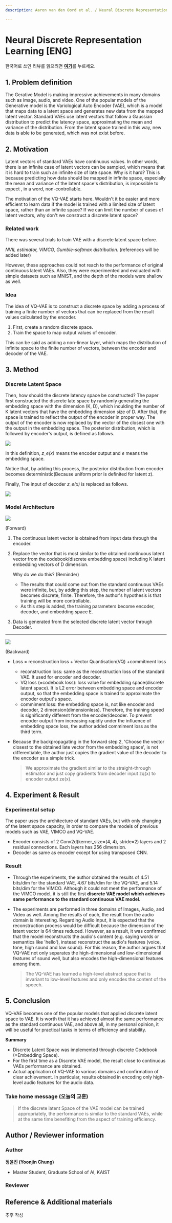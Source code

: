 ```yaml
---
description: Aaron van den Oord et al. / Neural Discrete Representation Learning / NIPS 2017

---
```


# Neural Discrete Representation Learning [ENG]

한국어로 쓰인 리뷰를 읽으려면 [**여기**](./nips-2017-vq-vae-kor.md)를 누르세요.

## **1. Problem definition**

The Gerative Model is making impressive achievements in many domains such as image, audio, and video. One of the popular models of the Generative model is the Variological Auto Encoder (VAE), which is a model that maps data to a latent space and generates new data from the mapped latent vector. Standard VAEs use latent vectors that follow a Gaussian distribution to predict the latency space, approximating the mean and variance of the distribution. From the latent space trained in this way, new data is able to be generated, which was not exist before.

## **2. Motivation**

Latent vectors of standard VAEs have continuous values. In other words, there is an infinite case of latent vectors can be sampled, which means that it is hard to train such an infinite size of late space. Why is it hard? This is because predicting how data should be mapped in infinite space, especially the mean and variance of the latent space's distribution, is impossible to expect , in a word, non-controllable. 

The motivation of the VQ-VAE starts here. Wouldn't it be easier and more efficient to learn data if the model is trained with a limited size of latent space, rather than an infinite space? If we can limit the number of cases of latent vectors, why don't we construct a discrete latent space?

### **Related work**

There was several trials to train VAE with a discrete latent space before. 

*NVIL estimator, VIMCO, Gumble-softmax distribution.* (references will be added later)

However, these approaches could not reach to the performance of original continuous latent VAEs. Also, they were experimented and evaluated with simple datasets such as MNIST, and the depth of the models were shallow as well.

### **Idea**

The idea of VQ-VAE is to construct a discrete space by adding a process of training a finite number of vectors that can be replaced from the result values calculated by the encoder.

1. First, create a random discrete space. 
2. Train the space to map output values of encoder.

This can be said as adding a non-linear layer, which maps the distribution of infinite space to the finite number of vectors, between the encoder and decoder of the VAE.

## **3. Method**

### **Discrete Latent Space**

Then, how should the discrete latency space be constructed? The paper first constructed the discrete late space by randomly generating the embedding space with the dimension (K, D), which inculding the number of K latent vectors that have the embedding dimension size of D. After that, the space is trained to reflect the output of the encoder in proper way. The output of the encoder is now replaced by the vector of the closest one with the output in the embedding space. The posterior distribution, which is followed by encoder's output, is defined as follows.

![](../../.gitbook/assets/40/posterior_distribution_eq.PNG)



In this definition, *z_e(x)* means the encoder output and *e* means the embedding space.

Notice that, by adding this process, the posterior distribution from encoder becomes deterministic(Because uniform prior is definited for latent z).

Finally, The input of decoder *z_e(x)* is replaced as follows.

![](../../.gitbook/assets/40/replaced_output_eq.PNG)

### **Model Architecture**

![](../../.gitbook/assets/40/model_architecture.PNG)

(Forward)

1. The continuous latent vector is obtained from input data through the encoder.

2. Replace the vector that is most similar to the obtained continuous latent vector from the codebook(discrete embedding space) including K latent embedding vectors of D dimension.

   Why do we do this? (Reminder)

   - The results that could come out from the standard continuous VAEs were infinite, but, by adding this step, the number of latent vectors becomes discrete, finite. Therefore, the author's hypothesis is that training will be more controllable.
   - As this step is added, the training parameters become encoder, decoder, and embedding space E.

3. Data is generated from the selected discrete latent vector through Decoder.

***

![](../../.gitbook/assets/40/loss_function.PNG)

(Backward)

- Loss = reconstruction loss + Vector Quantisation(VQ) +commitment loss
  - reconstruction loss: same as the reconstruction loss of the standard VAE. It used for encoder and decoder.
  - VQ loss (=codebook loss): loss value for embedding space(discrete latent space). It is L2 error between embedding space and encoder output, so that the embedding space is trained to approximate the encoder output's space.
  - commiment loss: the embedding space is, not like encoder and decoder, 2 dimension(dimensionless). Therefore, the training speed is significantly different from the encoder/decoder. To prevent encoder output from increasing rapidly under the influence of embedding space loss, the author added commiment loss as the third term.
  
- Because the backpropagating in the forward step 2, 'Choose the vector closest to the obtained late vector from the embedding space', is not differentiable, the author just copies the gradient value of the decoder to the encoder as a simple trick.

  > We approximate the gradient similar to the straight-through estimator and just copy gradients from decoder input zq(x) to encoder output ze(x).

## **4. Experiment & Result**

### **Experimental setup**

The paper uses the architecture of standard VAEs, but with only changing of the latent space capacity, in order to compare the models of previous models such as VAE, VIMCO and VQ-VAE.

- Encoder consists of 2 Conv2d(kerner_size=(4, 4), stride=2) layers and 2 residual connections. Each layers has 256 dimension.
- Decoder as same as encoder except for using transposed CNN.

### **Result**

- Through the experiments, the author obtained the results of 4.51 bits/dim for the standard VAE, 4.67 bits/dim for the VQ-VAE, and 5.14 bits/dim for the VIMCO. Although it could not meet the performance of the VIMCO model, it is still the first **discrete VAE model which achieves same performance to the standard continuous VAE model.**

- The experiments are performed in three domains of Images, Audio, and Video as well. Among the results of each, the result from the audio domain is interesting. Regarding Audio input, it is expected that the reconstruction process would be difficult because the dimension of the latent vector is 64 times reduced. However, as a result, it was confirmed that the model reconstructs the audio's content (e.g. saying words or semantics like 'hello'), instead reconstruct the audio's features (voice, tone, high sound and low sound). For this reason, the author argues that VQ-VAE not only separates the high-dimensional and low-dimensional features of sound well, but also encodes the high-dimensional features among them.
  
    > The VQ-VAE has learned a high-level abstract space that is invariant to low-level features and only encodes the content of the speech.

## **5. Conclusion**

VQ-VAE becomes one of the popular models that applied discrete latent space to VAE. It is worth that it has achieved almost the same performance as the standard continuous VAE, and above all, in my personal opinion, it will be useful for practical tasks in terms of efficiency and stability.

**Summary**

- Discrete Latent Space was implemented through discrete Codebook (=Embedding Space).
- For the first time as a Discrete VAE model, the result close to continuous VAEs performance are obtained.
- Actual application of VQ-VAE to various domains and confirmation of clear achievement. In particular, results obtained in encoding only high-level audio features for the audio data.

### **Take home message (오늘의 교훈)**

> If the discrete latent Space of the VAE model can be trained appropriately, the performance is similar to the standard VAEs, while at the same time benefiting from the aspect of training efficiency.

## **Author / Reviewer information**

### **Author**

**정윤진 (Yoonjin Chung)**

- Master Student, Graduate School of AI, KAIST

### **Reviewer**

## **Reference & Additional materials**

추후 작성